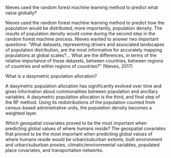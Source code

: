   Nieves used the random forest machine learning method to predict what value globally?

Nieves used the random forest machine learning method to predict how the population would be distributed, more importantly, population density. The results of population density would come during the second step in the random forest machine process. Nieves wanted to answer two important questions: “What datasets, representing drivers and associated landscapes of population distribution, are the most informative for accurately mapping populations at global scales?... What are the differences, in terms of the relative importance of these datasets, between countries, between regions of countries and within regions of countries?” (Nieves, 2017) 

  What is a dasymetric population allocation? 
  
 A dasymetric population allocation has significantly evolved over time and gives information about commonalities between population and ancillary variables. A dasymetric population allocation is the third, and final step of the RF method. Using its redistributions of the population counted from census-based administrative units, the population density becomes a weighted layer. 

  Which geospatial covariates proved to be the most important when predicting global values of where humans reside?
The geospatial covariates that proved to be the most important when predicting global values of where humans reside would be urban/suburban extents, built environment and urban/suburban proxies, climatic/environmental variables, populated place covariates, and transportation networks.
